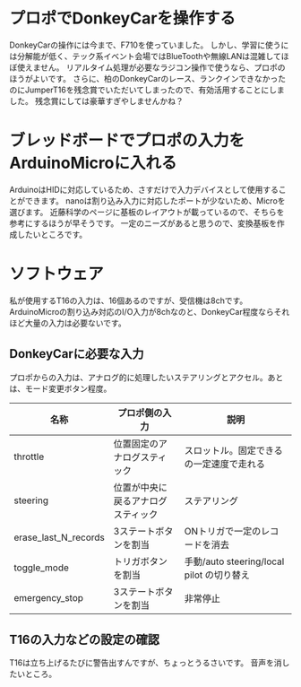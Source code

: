 # プロポでDonkeyCarを操作する
DonkeyCarの操作には今まで、F710を使っていました。
しかし、学習に使うには分解能が低く、テック系イベント会場ではBlueToothや無線LANは混雑してほぼ使えません。
リアルタイム処理が必要なラジコン操作で使うなら、プロポのほうがよいです。
さらに、柏のDonkeyCarのレース、ランクインできなかったのにJumperT16を残念賞でいただいてしまったので、有効活用することにしました。
残念賞にしては豪華すぎやしませんかね？

# ブレッドボードでプロポの入力をArduinoMicroに入れる
ArduinoはHIDに対応しているため、さすだけで入力デバイスとして使用することができます。
nanoは割り込み入力に対応したポートが少ないため、Microを選びます。
近藤科学のページに基板のレイアウトが載っているので、そちらを参考にするほうが早そうです。
一定のニーズがあると思うので、変換基板を作成したいところです。

# ソフトウェア
私が使用するT16の入力は、16個あるのですが、受信機は8chです。ArduinoMicroの割り込み対応のI/O入力が8chなのと、DonkeyCar程度ならそれほど大量の入力は必要ないです。

## DonkeyCarに必要な入力
プロポからの入力は、アナログ的に処理したいステアリングとアクセル。あとは、モード変更ボタン程度。

|名称|プロポ側の入力|説明|
|---|---|---|
|throttle|位置固定のアナログスティック|スロットル。固定できるの一定速度で走れる|
|steering|位置が中央に戻るアナログスティック|ステアリング|
|erase_last_N_records|3ステートボタンを割当|ONトリガで一定のレコードを消去
|toggle_mode|トリガボタンを割当|手動/auto steering/local pilot の切り替え
|emergency_stop|3ステートボタンを割当|非常停止


## T16の入力などの設定の確認
T16は立ち上げるたびに警告出すんですが、ちょっとうるさいです。
音声を消したいところ。



